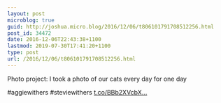 ```yaml
---
layout: post
microblog: true
guid: http://joshua.micro.blog/2016/12/06/t806101791708512256.html
post_id: 34472
date: 2016-12-06T22:43:38+1100
lastmod: 2019-07-30T17:41:20+1100
type: post
url: /2016/12/06/t806101791708512256.html
---
```

Photo project: I took a photo of our cats every day for one day

#aggiewithers #steviewithers [t.co/BBb2XVcbX...](https://t.co/BBb2XVcbXM)
